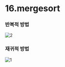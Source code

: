 # 16.mergesort
### 반복적 방법
![2](https://github.com/PINGPINGYEE/16.mergesort/assets/30267171/fc534be4-7bde-4a61-80d2-f21cf7a0b2eb)
### 재귀적 방법
![1](https://github.com/PINGPINGYEE/16.mergesort/assets/30267171/6d08fd59-0572-4c7a-b5b5-caf6d3f330d7)
